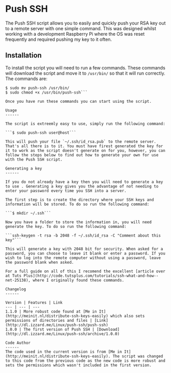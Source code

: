 Push SSH
========

The Push SSH script allows you to easily and quickly push your RSA key out to a remote server with one simple command. This was designed whilst working with a development Raspberry Pi where the OS was reset frequently and required pushing my key to it often.

Installation
------

To install the script you will need to run a few commands. These commands will download the script and move it to `/usr/bin/` so that it will run correctly. The commands are:

```$ wget http://dl.izzard.me/Linux/push-ssh/push-ssh
$ sudo mv push-ssh /usr/bin/
$ sudo chmod +x /usr/bin/push-ssh```

Once you have run these commands you can start using the script.

Usage
------

The script is extreemly easy to use, simply run the following command:

```$ sudo push-ssh user@host```

This will push your file `~/.ssh/id_rsa.pub` to the remote server. That's all there is to it. You must have firest generated the key for it to work as the script doesn't generate on for you, however, you can follow the steps below to find out how to generate your own for use with the Push SSH script.

Generating a key
------

If you do not already have a key then you will need to generate a key to use . Generating a key gives you the advantage of not needing to enter your password every time you SSH into a server.

The first step is to create the directory where your SSH keys and information will be stored. To do so run the following command:

```$ mkdir ~/.ssh```

Now you have a folder to store the information in, you will need generate the key. To do so run the following command:

```ssh-keygen -t rsa -b 2048 -f ~/.ssh/id_rsa -C "Comment about this key"```

This will generate a key with 2048 bit for security. When asked for a password, you can choose to leave it blank or enter a password. If you wish to log into the remote computer without using a password, leave the password blank when asked.

For a full guide on all of this I recomend the excellent [article over at Tuts Plus](http://code.tutsplus.com/tutorials/ssh-what-and-how--net-25138), where I originally found these commands.

Changelog
------

Version | Features | Link
--- | --- | ---
1.1.0 | More robust code found at [Me in It](http://meinit.nl/distribute-ssh-keys-easily) which also sets permissions of directories and files | [Link](http://dl.izzard.me/Linux/push-ssh/push-ssh)
1.0.0 | The first version of Push SSH | [Download](http://dl.izzard.me/Linux/push-ssh/archive/1.0.0)

Code Author
------
The code used in the current version is from [Me in It](http://meinit.nl/distribute-ssh-keys-easily). The script was changed to this code from the previous code as the new code is more robust and sets the permissions which wasn't included in the first version.
